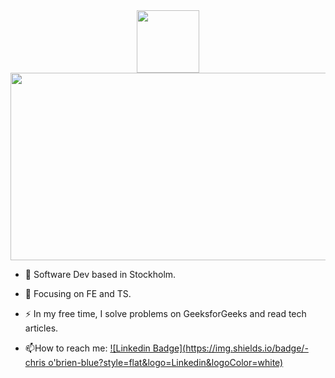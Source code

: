 <div id="header" align="center">
  <img src="https://media.giphy.com/media/CAlBTS57uDXoY/giphy.gif" width="100"/>
</div>

<div align="center">
  <img src="https://media.giphy.com/media/dWesBcTLavkZuG35MI/giphy.gif" width="600" height="300"/>
</div>

- :telescope: Software Dev based in Stockholm.

- :seedling: Focusing on FE and TS.

- :zap: In my free time, I solve problems on GeeksforGeeks and read tech articles.

- :mailbox:How to reach me: [![Linkedin Badge](https://img.shields.io/badge/-chris o'brien-blue?style=flat&logo=Linkedin&logoColor=white)](https://www.linkedin.com/in/chris-o-brien-314791212/)
